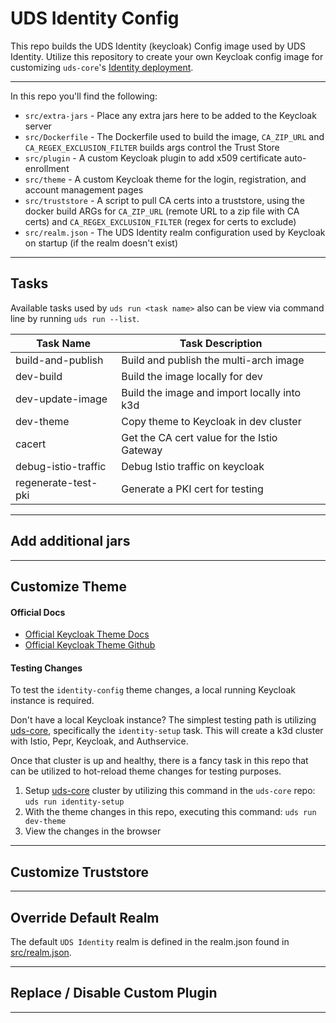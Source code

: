 # UDS Identity Config

This repo builds the UDS Identity (keycloak) Config image used by UDS Identity. Utilize this repository to create your own Keycloak config image for customizing `uds-core`'s [Identity deployment](https://github.com/defenseunicorns/uds-core/blob/main/src/keycloak/chart/values.yaml#L10).

---

 In this repo you'll find the following:

- `src/extra-jars` - Place any extra jars here to be added to the Keycloak server
- `src/Dockerfile` - The Dockerfile used to build the image, `CA_ZIP_URL` and `CA_REGEX_EXCLUSION_FILTER` builds args control the Trust Store
- `src/plugin` - A custom Keycloak plugin to add x509 certificate auto-enrollment
- `src/theme` - A custom Keycloak theme for the login, registration, and account management pages
- `src/truststore` - A script to pull CA certs into a truststore, using the docker build ARGs for `CA_ZIP_URL` (remote URL to a zip file with CA certs) and `CA_REGEX_EXCLUSION_FILTER` (regex for certs to exclude)
- `src/realm.json` - The UDS Identity realm configuration used by Keycloak on startup (if the realm doesn't exist)

---

## Tasks

Available tasks used by `uds run <task name>` also can be view via command line by running `uds run --list`.

| Task Name | Task Description |
|---------------------|---------------------------------------------|
| build-and-publish   | Build and publish the multi-arch image      |
| dev-build           | Build the image locally for dev             |
| dev-update-image    | Build the image and import locally into k3d |
| dev-theme           | Copy theme to Keycloak in dev cluster       |
| cacert              | Get the CA cert value for the Istio Gateway |
| debug-istio-traffic | Debug Istio traffic on keycloak             |
| regenerate-test-pki | Generate a PKI cert for testing             |

---

## Add additional jars



---

## Customize Theme
#### Official Docs

- [Official Keycloak Theme Docs](https://www.keycloak.org/docs/latest/server_development/#_themes)
- [Official Keycloak Theme Github](https://github.com/keycloak/keycloak/tree/b066c59a83c99d757d501d8f5e6061372706d24d/themes/src/main/resources/theme)

#### Testing Changes
To test the `identity-config` theme changes, a local running Keycloak instance is required.

Don't have a local Keycloak instance? The simplest testing path is utilizing [uds-core](https://github.com/defenseunicorns/uds-core), specifically the `identity-setup` task. This will create a k3d cluster with Istio, Pepr, Keycloak, and Authservice.

Once that cluster is up and healthy, there is a fancy task in this repo that can be utilized to hot-reload theme changes for testing purposes.

1. Setup [uds-core](https://github.com/defenseunicorns/uds-core) cluster by utilizing this command in the `uds-core` repo: `uds run identity-setup`
2. With the theme changes in this repo, executing this command: `uds run dev-theme`
3. View the changes in the browser

---

## Customize Truststore



---

## Override Default Realm

The default `UDS Identity` realm is defined in the realm.json found in [src/realm.json](./src/realm.json). 

---

## Replace / Disable Custom Plugin



---
